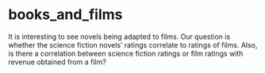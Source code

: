 # books_and_films

It is interesting to see novels being adapted to films. Our question is whether the science fiction novels’ ratings correlate to ratings of films. Also, is there a correlation between science fiction ratings or film ratings with revenue obtained from a film?
